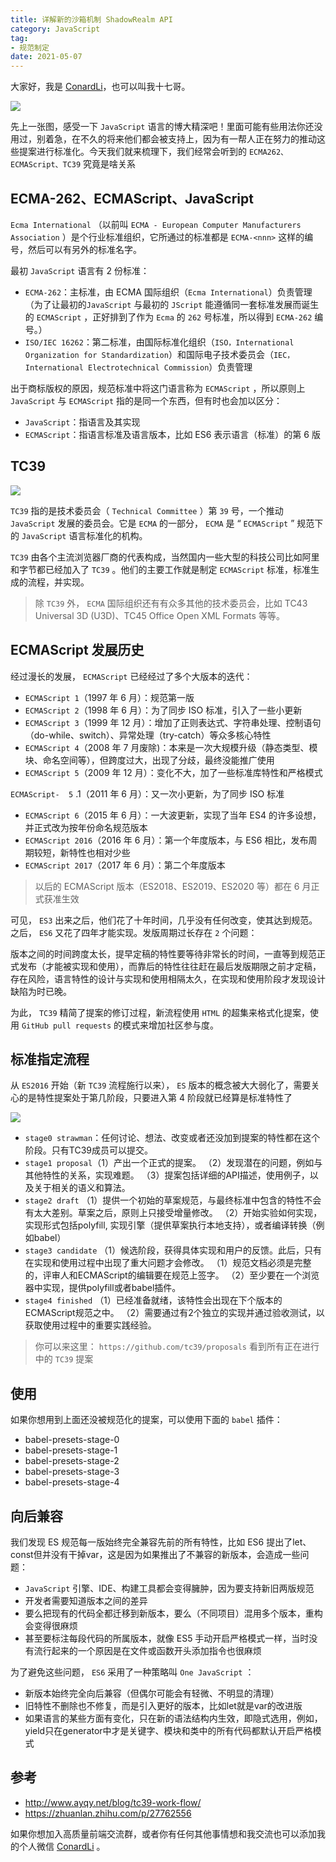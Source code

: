 ```yaml
---
title: 详解新的沙箱机制 ShadowRealm API
category: JavaScript
tag: 
- 规范制定
date: 2021-05-07
---
```


大家好，我是 [ConardLi](https://mp.weixin.qq.com/s?__biz=Mzk0MDMwMzQyOA==&mid=2247493407&idx=1&sn=41b8782a3bdc75b211206b06e1929a58&chksm=c2e11234f5969b22a0d7fd50ec32be9df13e2caeef186b30b5d653836b0725def8ccd58a56cf#rd)，也可以叫我十七哥。

![](https://p3-juejin.byteimg.com/tos-cn-i-k3u1fbpfcp/eeafacaaf6d743e296f4b180f81c2ae3~tplv-k3u1fbpfcp-zoom-1.image)

先上一张图，感受一下 `JavaScript` 语言的博大精深吧！里面可能有些用法你还没用过，别着急，在不久的将来他们都会被支持上，因为有一帮人正在努力的推动这些提案进行标准化。今天我们就来梳理下，我们经常会听到的 `ECMA262、ECMAScript、TC39` 究竟是啥关系

## ECMA-262、ECMAScript、JavaScript

`Ecma International` （以前叫 `ECMA - European Computer Manufacturers Association` ）是个行业标准组织，它所通过的标准都是 `ECMA-<nnn>` 这样的编号，然后可以有另外的标准名字。

最初 `JavaScript` 语言有 2 份标准：

* `ECMA-262`：主标准，由 ECMA 国际组织（`Ecma International`）负责管理（为了让最初的`JavaScript` 与最初的 `JScript` 能遵循同一套标准发展而诞生的 `ECMAScript` ，正好排到了作为 `Ecma` 的 `262` 号标准，所以得到 `ECMA-262` 编号。）
* `ISO/IEC 16262`：第二标准，由国际标准化组织（`ISO，International Organization for Standardization`）和国际电子技术委员会（`IEC，International Electrotechnical Commission`）负责管理

出于商标版权的原因，规范标准中将这门语言称为 `ECMAScript` ，所以原则上 `JavaScript` 与 `ECMAScript` 指的是同一个东西，但有时也会加以区分：

* `JavaScript`：指语言及其实现
* `ECMAScript`：指语言标准及语言版本，比如 ES6 表示语言（标准）的第 6 版

## TC39

![](https://p3-juejin.byteimg.com/tos-cn-i-k3u1fbpfcp/d5956300b08242e28c70583dfa375c47~tplv-k3u1fbpfcp-zoom-1.image)

`TC39` 指的是技术委员会（ `Technical Committee` ）第 `39` 号，一个推动 `JavaScript` 发展的委员会。它是 `ECMA` 的一部分， `ECMA` 是 “ `ECMAScript` ” 规范下的 `JavaScript` 语言标准化的机构。

`TC39` 由各个主流浏览器厂商的代表构成，当然国内一些大型的科技公司比如阿里和字节都已经加入了 `TC39` 。他们的主要工作就是制定 `ECMAScript` 标准，标准生成的流程，并实现。

> 除 `TC39` 外， `ECMA` 国际组织还有有众多其他的技术委员会，比如 TC43 Universal 3D (U3D)、TC45 Office Open XML Formats 等等。

## ECMAScript 发展历史

经过漫长的发展， `ECMAScript` 已经经过了多个大版本的迭代：

* `ECMAScript 1`（1997 年 6 月）：规范第一版
* `ECMAScript 2`（1998 年 6 月）：为了同步 ISO 标准，引入了一些小更新
* `ECMAScript 3`（1999 年 12 月）：增加了正则表达式、字符串处理、控制语句（do-while、switch）、异常处理（try-catch）等众多核心特性
* `ECMAScript 4`（2008 年 7 月废除)：本来是一次大规模升级（静态类型、模块、命名空间等），但跨度过大，出现了分歧，最终没能推广使用
* `ECMAScript 5`（2009 年 12 月）：变化不大，加了一些标准库特性和严格模式

`ECMAScript-  5` .1（2011 年 6 月）：又一次小更新，为了同步 ISO 标准

* `ECMAScript 6`（2015 年 6 月）：一大波更新，实现了当年 ES4 的许多设想，并正式改为按年份命名规范版本
* `ECMAScript 2016`（2016 年 6 月）：第一个年度版本，与 ES6 相比，发布周期较短，新特性也相对少些
* `ECMAScript 2017`（2017 年 6 月）：第二个年度版本

> 以后的 ECMAScript 版本（ES2018、ES2019、ES2020 等）都在 6 月正式获准生效

可见， `ES3` 出来之后，他们花了十年时间，几乎没有任何改变，使其达到规范。之后， `ES6` 又花了四年才能实现。发版周期过长存在 `2` 个问题：

版本之间的时间跨度太长，提早定稿的特性要等待非常长的时间，一直等到规范正式发布（才能被实现和使用），而靠后的特性往往赶在最后发版期限之前才定稿，存在风险，语言特性的设计与实现和使用相隔太久，在实现和使用阶段才发现设计缺陷为时已晚。

为此， `TC39` 精简了提案的修订过程，新流程使用 `HTML` 的超集来格式化提案，使用 `GitHub pull requests` 的模式来增加社区参与度。

## 标准指定流程

从 `ES2016` 开始（新 `TC39` 流程施行以来）， `ES` 版本的概念被大大弱化了，需要关心的是特性提案处于第几阶段，只要进入第 4 阶段就已经算是标准特性了

![](https://p3-juejin.byteimg.com/tos-cn-i-k3u1fbpfcp/f40e3c2535d84c8fba0505ee785c6926~tplv-k3u1fbpfcp-zoom-1.image)

* `stage0 strawman`：任何讨论、想法、改变或者还没加到提案的特性都在这个阶段。只有TC39成员可以提交。
* `stage1 proposal`（1）产出一个正式的提案。 （2）发现潜在的问题，例如与其他特性的关系，实现难题。 （3）提案包括详细的API描述，使用例子，以及关于相关的语义和算法。
* `stage2 draft` （1）提供一个初始的草案规范，与最终标准中包含的特性不会有太大差别。草案之后，原则上只接受增量修改。 （2）开始实验如何实现，实现形式包括polyfill, 实现引擎（提供草案执行本地支持），或者编译转换（例如babel）
* `stage3 candidate` （1）候选阶段，获得具体实现和用户的反馈。此后，只有在实现和使用过程中出现了重大问题才会修改。 （1）规范文档必须是完整的，评审人和ECMAScript的编辑要在规范上签字。 （2）至少要在一个浏览器中实现，提供polyfill或者babel插件。
* `stage4 finished` （1）已经准备就绪，该特性会出现在下个版本的ECMAScript规范之中。 （2）需要通过有2个独立的实现并通过验收测试，以获取使用过程中的重要实践经验。

> 你可以来这里： `https://github.com/tc39/proposals` 看到所有正在进行中的 `TC39` 提案

## 使用

如果你想用到上面还没被规范化的提案，可以使用下面的 `babel` 插件：

* babel-presets-stage-0 
* babel-presets-stage-1 
* babel-presets-stage-2 
* babel-presets-stage-3 
* babel-presets-stage-4

## 向后兼容

我们发现 ES 规范每一版始终完全兼容先前的所有特性，比如 ES6 提出了let、const但并没有干掉var，这是因为如果推出了不兼容的新版本，会造成一些问题：

* `JavaScript` 引擎、IDE、构建工具都会变得臃肿，因为要支持新旧两版规范
* 开发者需要知道版本之间的差异
* 要么把现有的代码全都迁移到新版本，要么（不同项目）混用多个版本，重构会变得很麻烦
* 甚至要标注每段代码的所属版本，就像 ES5 手动开启严格模式一样，当时没有流行起来的一个原因是在文件或函数开头添加指令也很麻烦

为了避免这些问题， `ES6` 采用了一种策略叫 `One JavaScript` ：

* 新版本始终完全向后兼容（但偶尔可能会有轻微、不明显的清理）
* 旧特性不删除也不修复，而是引入更好的版本，比如let就是var的改进版
* 如果语言的某些方面有变化，只在新的语法结构内生效，即隐式选用，例如，yield只在generator中才是关键字、模块和类中的所有代码都默认开启严格模式

## 参考

* http://www.ayqy.net/blog/tc39-work-flow/
* https://zhuanlan.zhihu.com/p/27762556


如果你想加入高质量前端交流群，或者你有任何其他事情想和我交流也可以添加我的个人微信 [ConardLi](https://mp.weixin.qq.com/s?__biz=Mzk0MDMwMzQyOA==&mid=2247493407&idx=1&sn=41b8782a3bdc75b211206b06e1929a58&chksm=c2e11234f5969b22a0d7fd50ec32be9df13e2caeef186b30b5d653836b0725def8ccd58a56cf#rd) 。
